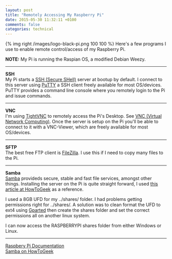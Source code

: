 ```yaml
---
layout: post
title: "Remotely Accessing My Raspberry Pi"
date: 2015-05-30 11:32:11 +0100
comments: false
categories: technical
---
```

{% img right /images/logo-black-pi.png 100 100 %}
Here's a few programs I use to enable remote control/access of my Raspberry Pi.
<!--more-->

**NOTE:** My Pi is running the Raspian OS, a modified Debian Weezy.

---
**SSH** </br>
My Pi starts a [SSH (Secure SHell)](http://www.openssh.com/index.html) server at bootup by default. I connect to this server using [PuTTY](http://www.putty.org) a SSH client freely available for most OS/devices. PuTTY provides a command line console where you remotely login to the Pi and issue commands.

---
**VNC** </br>
I'm using [TightVNC](http://www.tightvnc.com/) to remotely access the Pi's Desktop. See [VNC (Virtual Network Computing)](https://www.raspberrypi.org/documentation/remote-access/vnc/README.md). Once the server is setup on the Pi you'll be able to connect to it with a VNC-Viewer, which are freely available for most OS/devices.

---
**SFTP** </br>
The best free FTP client is [FileZilla](https://filezilla-project.org/download.php). I use this if I need to copy many files to the Pi.

---
**Samba** </br>
[Samba](https://www.samba.org/) provideds secure, stable and fast file services, amongst other things. Installing the server on the Pi is quite straight forward, I used [this article at HowToGeek](http://www.howtogeek.com/139433/how-to-turn-a-raspberry-pi-into-a-low-power-network-storage-device/) as a reference.

I used a 8GB UFD for my ../shares/ folder. I had problems getting permissions right for ../shares/. A solution was to clean format the UFD to ext4 using [Gparted](http://gparted.sourceforge.net/) then create the shares folder and set the correct permissions all on another linux system.

I can now access the RASPBERRYPI shares folder from either Windows or Linux.

---
[Raspbery Pi Documentation](https://www.raspberrypi.org/documentation/remote-access/README.md)</br>
[Samba on HowToGeek](http://www.howtogeek.com/139433/how-to-turn-a-raspberry-pi-into-a-low-power-network-storage-device/)
